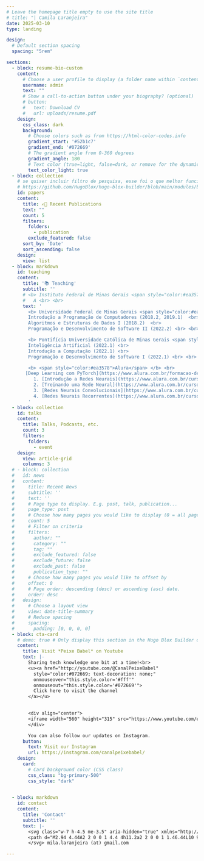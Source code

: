 ```yaml
---
# Leave the homepage title empty to use the site title
# title: "| Camila Laranjeira"
date: 2025-03-10
type: landing

design:
  # Default section spacing
  spacing: "5rem"

sections:
  - block: resume-bio-custom
    content:
      # Choose a user profile to display (a folder name within `content/authors/`)
      username: admin
      text: ""
      # Show a call-to-action button under your biography? (optional)
      # button:
      #   text: Download CV
      #   url: uploads/resume.pdf
    design:
      css_class: dark
      background:
        # Choose colors such as from https://html-color-codes.info
        gradient_start: '#52b1c7'
        gradient_end: '#072669'
        # The gradient angle from 0-360 degrees
        gradient_angle: 180
        # Text color (true=light, false=dark, or remove for the dynamic theme color).
        text_color_light: true
  - block: collection
    # se quiser incluir filtro de pesquisa, esse foi o que melhor funcionou (sem funcionar)
    # https://github.com/HugoBlox/hugo-blox-builder/blob/main/modules/blox-bootstrap/layouts/section/publication.html
    id: papers
    content:
      title: ✍🏻 Recent Publications
      text: ""
      count: 5
      filters:
        folders:
          - publication
        exclude_featured: false
      sort_by: 'Date'
      sort_ascending: false
    design:
      view: list
  - block: markdown
    id: teaching
    content:
      title: '📚 Teaching'
      subtitle: ''
      # <b> Instituto Federal de Minas Gerais <span style="color:#ea3578"> (IFMG)</span> </b> <br>
      #   A <br> <br>
      text: '
        <b> Universidade Federal de Minas Gerais <span style="color:#ea3578">(UFMG)</span> </b> <br>
        Introdução a Programação de Computadores (2018.2, 2019.1)  <br>
        Algoritmos e Estruturas de Dados I (2018.2)  <br>
        Programação e Desenvolvimento de Software II (2022.2) <br> <br>

        <b> Pontifícia Universidade Católica de Minas Gerais <span style="color:#ea3578">(PUC-MG)</span> </b> <br>
        Inteligência Artificial (2022.1) <br>
        Introdução a Computação (2022.1) <br> 
        Programação e Desenvolvimento de Software I (2022.1) <br> <br>

        <b> <span style="color:#ea3578">Alura</span> </b> <br>
       [Deep Learning com PyTorch](https://www.alura.com.br/formacao-deep-learning-pytorch) <br>
          1. [Introdução a Redes Neurais](https://www.alura.com.br/curso-online-pln-deep-learning) <br>
          2. [Treinando uma Rede Neural](https://www.alura.com.br/curso-online-treinando-rede-neural-pytorch) <br>
          3. [Redes Neurais Convolucionais](https://www.alura.com.br/curso-online-cnn-redes-neurais-convolucionais-deep-learning-pytorch) <br>
          4. [Redes Neurais Recorrentes](https://www.alura.com.br/curso-online-rnn-redes-neurais-recorrentes-deep-learning-pytorch) 
        '
  - block: collection
    id: talks
    content:
      title: Talks, Podcasts, etc.
      count: 3
      filters:
        folders:
          - event
    design:
      view: article-grid
      columns: 3
  # - block: collection
  #   id: news
  #   content:
  #     title: Recent News
  #     subtitle: ''
  #     text: ''
  #     # Page type to display. E.g. post, talk, publication...
  #     page_type: post
  #     # Choose how many pages you would like to display (0 = all pages)
  #     count: 5
  #     # Filter on criteria
  #     filters:
  #       author: ""
  #       category: ""
  #       tag: ""
  #       exclude_featured: false
  #       exclude_future: false
  #       exclude_past: false
  #       publication_type: ""
  #     # Choose how many pages you would like to offset by
  #     offset: 0
  #     # Page order: descending (desc) or ascending (asc) date.
  #     order: desc
  #   design:
  #     # Choose a layout view
  #     view: date-title-summary
  #     # Reduce spacing
  #     spacing:
  #       padding: [0, 0, 0, 0]
  - block: cta-card
    # demo: true # Only display this section in the Hugo Blox Builder demo site
    content:
      title: Visit *Peixe Babel* on Youtube
      text: |-
        Sharing tech knowledge one bit at a time!<br>
        <u><a href="http://youtube.com/@CanalPeixeBabel" 
          style="color:#072669; text-decoration: none;" 
          onmouseover="this.style.color='#fff'" 
          onmouseout="this.style.color='#072669'">
          Click here to visit the channel
        </a></u>
        

        <div align="center">
        <iframe width="560" height="315" src="https://www.youtube.com/embed/7epCIU2bjY4?si=b_Q6TQUbopj1Q67b" title="YouTube video player" frameborder="0" allow="accelerometer; autoplay; clipboard-write; encrypted-media; gyroscope; picture-in-picture; web-share" referrerpolicy="strict-origin-when-cross-origin" allowfullscreen></iframe>
        </div>

        You can also follow our updates on Instagram.
      button:
        text: Visit our Instagram
        url: https://instagram.com/canalpeixebabel/
    design:
      card:
        # Card background color (CSS class)
        css_class: "bg-primary-500"
        css_style: "dark"
      

  - block: markdown
    id: contact
    content:
      title: 'Contact'
      subtitle: ''
      text: |-
        <svg class="w-7 h-4.5 me-3.5" aria-hidden="true" xmlns="http://www.w3.org/2000/svg" fill="currentColor" viewBox="0 0 20 20" style="display: inline; vertical-align: middle; margin-right: 5px;">
        <path d="M2.94 4.44A2 2 0 0 1 4.4 4h11.2a2 2 0 0 1 1.46.44L10 9.292 2.94 4.44ZM2 5.697V14a2 2 0 0 0 2 2h12a2 2 0 0 0 2-2V5.697l-7.292 4.86a1 1 0 0 1-1.416 0L2 5.697Z"/>
        </svg> mila.laranjeira (at) gmail.com

---
```

